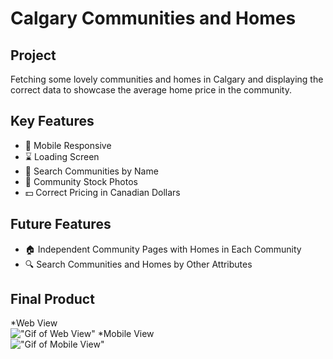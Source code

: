 # Calgary Communities and Homes

## Project
Fetching some lovely communities and homes in Calgary and displaying the correct data to showcase the average home price in the community.

## Key Features
* :iphone: Mobile Responsive
* :hourglass: Loading Screen
* :mag_right: Search Communities by Name
* :city_sunset: Community Stock Photos
* :dollar: Correct Pricing in Canadian Dollars

## Future Features
* :house: Independent Community Pages with Homes in Each Community
* :mag: Search Communities and Homes by Other Attributes

## Final Product
*Web View <br/>
!["Gif of Web View"](https://github.com/mrchenliang/community/blob/master/docs/web.gif)
*Mobile View <br/>
!["Gif of Mobile View"](https://github.com/mrchenliang/community/blob/master/docs/mobile.gif)

